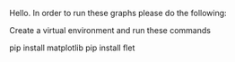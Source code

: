 Hello. In order to run these graphs please do the following:

Create a virtual environment and run these commands 

pip install matplotlib
pip install flet
